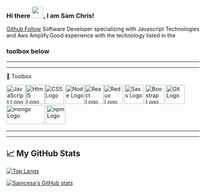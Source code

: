 

### Hi there <img src="https://raw.githubusercontent.com/MartinHeinz/MartinHeinz/master/wave.gif" width="30px">, I am Sam Chris!
[Github Follow](https://img.shields.io/github/followers/:samcesa45?label=Follow)
Software Developer specializing with Javascript Technologies and Aws Amplify.Good experience with the technology listed in the 
### toolbox below
---
---

🧰 Toolbox

<img src="https://cdn.worldvectorlogo.com/logos/logo-javascript.svg" alt="JavaScript Logo" width="50" height="50"/><img src="https://cdn.worldvectorlogo.com/logos/html5.svg" alt="Html5 Logo" width="50" height="50"/><img src="https://cdn.worldvectorlogo.com/logos/css3.svg" alt="CSS Logo" width="50" height="50"/> <img src="https://cdn.worldvectorlogo.com/logos/nodejs-icon.svg" alt="Node Logo"  width="50" height="50"/><img src="https://cdn.worldvectorlogo.com/logos/react-2.svg" alt="React Logo"  width="50" height="50"/><img src="https://cdn.worldvectorlogo.com/logos/redux.svg" alt="Redux Logo" wwidth="50" height="50"/>
<img src="https://cdn.worldvectorlogo.com/logos/sass-1.svg" alt="Sass Logo" width="50" height="50"/>
<img src="https://cdn.worldvectorlogo.com/logos/bootstrap-4.svg" alt="Boostrap Logo" width="50" height="50"/>
<img src="https://cdn.worldvectorlogo.com/logos/git.svg" alt="Git Logo" width="50" height="50"/>
<img src="https://cdn.worldvectorlogo.com/logos/mongodb.svg" alt="mongo Logo" width="100" height="50"/>
<img src="https://cdn.worldvectorlogo.com/logos/npm.svg" alt="npm Logo" width="50" height="50"/>



---

---

## &#x1f4c8; My GitHub Stats

[![Top Langs](https://github-readme-stats.vercel.app/api/top-langs/?username=samcesa45&hide=java,html,css&theme=radical)](https://github.com/anuraghazra/github-readme-stats)

[![Samcesa's GitHub stats](https://github-readme-stats.vercel.app/api?username=samcesa45&theme=radical)](https://github.com/anuraghazra/github-readme-stats)


<!--
**samcesa45/samcesa45** is a ✨ _special_ ✨ repository because its `README.md` (this file) appears on your GitHub profile.

Here are some ideas to get you started:

- 🔭 I’m currently working on ...
- 🌱 I’m currently learning ...
- 👯 I’m looking to collaborate on ...
- 🤔 I’m looking for help with ...
- 💬 Ask me about ...
- 📫 How to reach me: ...
- 😄 Pronouns: ...
- ⚡ Fun fact: ...
-->
